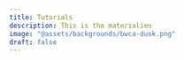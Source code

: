 ```yaml
---
title: Tutorials
description: This is the materialien
image: "@assets/backgrounds/bwca-dusk.png"
draft: false
---
```

